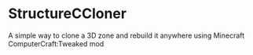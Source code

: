 # StructureCCloner
A simple way to clone a 3D zone and rebuild it anywhere using Minecraft ComputerCraft:Tweaked mod
